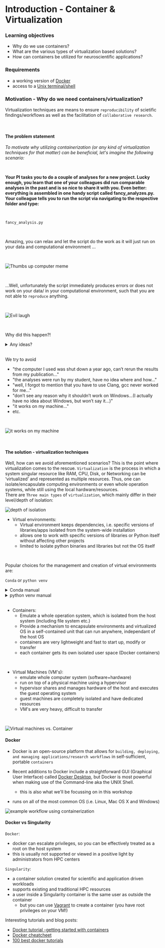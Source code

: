 # Introduction - Container & Virtualization

### Learning objectives

- Why do we use containers?
- What are the various types of virtualization based solutions?
- How can containers be utilized for neuroscientific applications?


### Requirements
- a working version of [Docker](https://docs.docker.com/get-docker/)
- access to a [Unix terminal/shell](https://en.wikipedia.org/wiki/Unix_shell)


### Motivation - Why do we need containers/virtualization?

Virtualization techniques are means to ensure `reproducibility` of scietific findings/workflows as well as the facilitation of `collaborative research`. 

<br>

#### The problem statement

*To motivate why utilizing containerization (or any kind of virtualization techniques for that matter) can be beneficial, let's imagine the following scenario:*

<br>

**Your PI tasks you to do a couple of analyses for a new project. Lucky enough, you learn that one of your colleagues did run comparable analyses in the past and is so nice to share it with you. Even better: everything is assembled in one handy script called fancy_analyzes.py.
Your colleague tells you to run the script via navigating to the respective folder and type:**

<br> 

`fancy_analysis.py` 

<br>

Amazing, you can relax and let the script do the work as it will just run on your data and computational environment …

<br>

![Thumbs up computer meme](https://media4.giphy.com/media/v1.Y2lkPTc5MGI3NjExN3FzeHRyOTkzOHF0MHZ5bHVlamRscmxyOTB2bmhia3RxdXc2dTFqaiZlcD12MV9pbnRlcm5hbF9naWZfYnlfaWQmY3Q9Zw/XreQmk7ETCak0/giphy.gif)

<br>

...Well, unfortunately the script immediately produces errors or does not work on your data/ in your computational environment, such that you are not able to `reproduce` anything. 

<br>

![Evil laugh](https://c.tenor.com/oKay8GcV660AAAAC/ted-dancon-evil-laugh.gif)

<br>

Why did this happen?! 
<br>

<details>
<summary>Any ideas?</summary>
<br>

Each project in a lab depends on complex software environments
- Operating system
- Drivers
- Software dependencies: Python/MATLAB/R + libraries
     - **Backwards incompatibility** is a major problem in the python ecosystem
- Adherence to lab-intern standards with regard to data and code organization
  
Thus, sharing your code or using a repository might not be sufficient to ensure `reproducibility` and enable `collaboration`, i.e. because of software version or OS specific conflicts.

</details>

<br>

  We try to avoid
- "the computer I used was shut down a year ago, can’t rerun the results from my publication..."
- "the analyses were run by my student, have no idea where and how..." 
- "well, I forgot to mention that you have to use Clang, gcc never worked for me..."
- "don’t see any reason why it shouldn’t work on Windows...(I actually have no idea about Windows, but won’t say it...)"
- "it works on my machine..."
- etc. 
<br>

![it works on my machine](/static/It_works_on_my_machine.png)

<br>


#### The solution - virtualization techniques 

Well, how can we avoid aforementioned scenarios? This is the point where virtualization comes to the rescue. `Virtualization` is the process in which a system singular resource like RAM, CPU, Disk, or Networking can be ‘virtualized’ and represented as multiple resources. Thus, one can isolate/encapsulate computing environments or even whole operation systems, while still using the local hardware/resources.
<br>
There are `Three main types` of `virtualization`, which mainly differ in their level/depth of isolation:

![depth of isolation](/static/level_of_isolation.png)

- Virtual environments:
  - Virtual environment keeps dependencies, i.e. specific versions of libraries/apps isolated from the system-wide installation
  - allows one to work with specific versions of libraries or Python itself without affecting other projects
  - limited to isolate python binaries and libraries but not the OS itself

<br>

Popular choices for the management and creation of virtual environments are:


`Conda` or `python venv`

<details>
<summary>Conda manual</summary>

```

  # Updating conda
  conda update conda
  # List available Python version
  conda search "^python$"
  # Creating a Python 3.6 environment
  conda create -n python3.6_test python=3.6
  # Install directly some packages while creating a new environment
  conda create -n python3.6_anaconda python=3.6 anaconda
  # Installing additional packages
  conda install -n python3.6_test scipy
  # Remove unused packages and caches
  conda clean -tipsy
  # Activating the environment
  source activate python3.6_test
  # Deactivating the environment
  source deactivate python3.6_test
  # Remove conda environment
  conda remove --name python3.6_test --all

```
</details>

<details>
<summary>python venv manual</summary>

![python venv manual](/static/python_venv.png)

</details>

<br>

- Containers:
  - Emulate a whole operation system, which is isolated from the host system (including file system etc.)
  - Provide a mechanism to encapsulate environments and virtualized OS in a self-contained unit that can run anywhere, independant of the host OS
  - containers are very lightweight and fast to start up, modify or transfer
  - each container gets its own isolated user space (Docker containers)
  
<br>
       
- Virtual Machines (VM's):
    - emulate whole computer system (software+hardware)
    - run on top of a physical machine using a hypervisor
    - hypervisor shares and manages hardware of the host and executes the guest operating system
    - guest machines are completely isolated and have dedicated resources
    - VM's are very heavy, difficult to transfer

<br>

![Virtual machines vs. Container](/static/VM_vs_Container.png)
        

#### Docker

- Docker is an open-source platform that allows for `building, deploying, and managing applications/research workflows` in self-sufficient, portable `containers`

- Recent additions to Docker include a straightforward GUI (Graphical User Interface) called [Docker Desktop](https://docs.docker.com/desktop/use-desktop/), but Docker is most powerful when making use of the Command-line aka the UNIX Shell.
    -  this is also what we'll be focussing on in this workshop

- runs on all of the most common OS (i.e. Linux, Mac OS X and Windows)

![example workflow using containerization](/static/Container_workflow.png)



#### Docker vs Singularity

`Docker`:

- docker can escalate privileges, so you can be effectively treated as a root on the host system
- this is usually not supported or viewed in a positive light by administrators from HPC centers


`Singularity`:

- a container solution created for scientific and application driven workloads
- supports existing and traditional HPC resources
- a user inside a Singularity container is the same user as outside the container
  - but you can use [Vagrant](https://www.vagrantup.com/) to create a container (you have root privileges on your VM!)



Interesting tutorials and blog posts:

- [Docker tutorial -getting started with containers](https://www.keycdn.com/blog/docker-tutorial)
- [Docker cheatcheet](https://docs.docker.com/get-started/docker_cheatsheet.pdf)
- [100 best docker tutorials](https://www.aquasec.com/cloud-native-academy/docker-container/100-best-docker-tutorials/)
